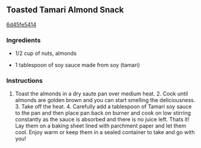 ## Toasted Tamari Almond Snack

[6d45fe5414](http://tastykitchen.com/recipes/appetizers-and-snacks/toasted-tamari-almond-snack/)

### Ingredients

 - 1/2 cup of nuts, almonds

 - 1 tablespoon of soy sauce made from soy (tamari)

### Instructions

1. Toast the almonds in a dry saute pan over medium heat. 2. Cook until almonds are golden brown and you can start smelling the deliciousness. 3. Take off the heat. 4. Carefully add a tablespoon of Tamari soy sauce to the pan and then place pan back on burner and cook on low stirring constantly as the sauce is absorbed and there is no juice left. Thats it! Lay them on a baking sheet lined with parchment paper and let them cool. Enjoy warm or keep them in a sealed container to take and go with you!